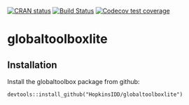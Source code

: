 <!-- badges: start -->
[![CRAN status](https://www.r-pkg.org/badges/version/globaltoolboxlite)](https://cran.r-project.org/package=globaltoolboxlite)
[![Build Status](https://travis-ci.org/HopkinsIDD/globaltoolboxlite.svg?branch=master)](https://travis-ci.org/HopkinsIDD/globaltoolbox)
[![Codecov test coverage](https://codecov.io/gh/HopkinsIDD/globaltoolboxlite/branch/master/graph/badge.svg)](https://codecov.io/gh/HopkinsIDD/globaltoolboxlite?branch=master)
<!-- badges: end -->

# globaltoolboxlite

## Installation

Install the globaltoolbox package from github:

```{r}
devtools::install_github("HopkinsIDD/globaltoolboxlite")
```

